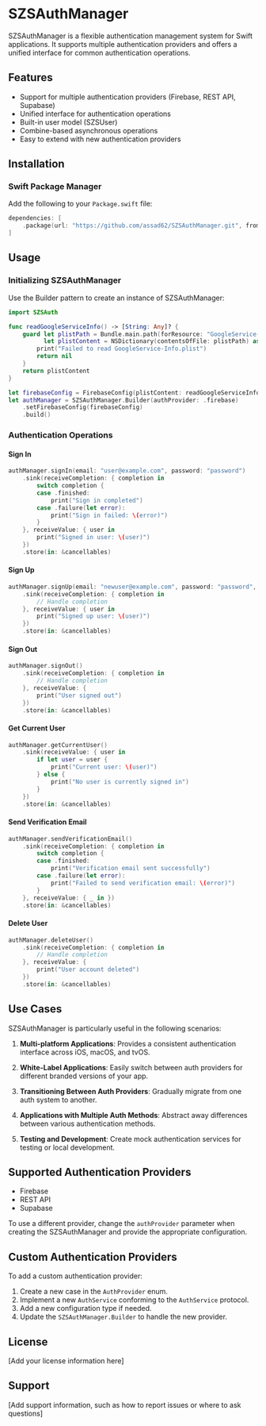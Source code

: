 # SZSAuthManager

SZSAuthManager is a flexible authentication management system for Swift applications. It supports multiple authentication providers and offers a unified interface for common authentication operations.

## Features

- Support for multiple authentication providers (Firebase, REST API, Supabase)
- Unified interface for authentication operations
- Built-in user model (SZSUser)
- Combine-based asynchronous operations
- Easy to extend with new authentication providers

## Installation

### Swift Package Manager

Add the following to your `Package.swift` file:

```swift
dependencies: [
    .package(url: "https://github.com/assad62/SZSAuthManager.git", from: "1.0.0")
]
```

## Usage

### Initializing SZSAuthManager

Use the Builder pattern to create an instance of SZSAuthManager:

```swift
import SZSAuth

func readGoogleServiceInfo() -> [String: Any]? {
    guard let plistPath = Bundle.main.path(forResource: "GoogleService-Info", ofType: "plist"),
          let plistContent = NSDictionary(contentsOfFile: plistPath) as? [String: Any] else {
        print("Failed to read GoogleService-Info.plist")
        return nil
    }
    return plistContent
}

let firebaseConfig = FirebaseConfig(plistContent: readGoogleServiceInfo()!)
let authManager = SZSAuthManager.Builder(authProvider: .firebase)
    .setFirebaseConfig(firebaseConfig)
    .build()
```

### Authentication Operations

#### Sign In

```swift
authManager.signIn(email: "user@example.com", password: "password")
    .sink(receiveCompletion: { completion in
        switch completion {
        case .finished:
            print("Sign in completed")
        case .failure(let error):
            print("Sign in failed: \(error)")
        }
    }, receiveValue: { user in
        print("Signed in user: \(user)")
    })
    .store(in: &cancellables)
```

#### Sign Up

```swift
authManager.signUp(email: "newuser@example.com", password: "password", name: "New User")
    .sink(receiveCompletion: { completion in
        // Handle completion
    }, receiveValue: { user in
        print("Signed up user: \(user)")
    })
    .store(in: &cancellables)
```

#### Sign Out

```swift
authManager.signOut()
    .sink(receiveCompletion: { completion in
        // Handle completion
    }, receiveValue: {
        print("User signed out")
    })
    .store(in: &cancellables)
```

#### Get Current User

```swift
authManager.getCurrentUser()
    .sink(receiveValue: { user in
        if let user = user {
            print("Current user: \(user)")
        } else {
            print("No user is currently signed in")
        }
    })
    .store(in: &cancellables)
```

#### Send Verification Email

```swift
authManager.sendVerificationEmail()
    .sink(receiveCompletion: { completion in
        switch completion {
        case .finished:
            print("Verification email sent successfully")
        case .failure(let error):
            print("Failed to send verification email: \(error)")
        }
    }, receiveValue: { _ in })
    .store(in: &cancellables)
```


#### Delete User

```swift
authManager.deleteUser()
    .sink(receiveCompletion: { completion in
        // Handle completion
    }, receiveValue: {
        print("User account deleted")
    })
    .store(in: &cancellables)
```

## Use Cases

SZSAuthManager is particularly useful in the following scenarios:

1. **Multi-platform Applications**: Provides a consistent authentication interface across iOS, macOS, and tvOS.

2. **White-Label Applications**: Easily switch between auth providers for different branded versions of your app.

3. **Transitioning Between Auth Providers**: Gradually migrate from one auth system to another.

4. **Applications with Multiple Auth Methods**: Abstract away differences between various authentication methods.

5. **Testing and Development**: Create mock authentication services for testing or local development.

## Supported Authentication Providers

- Firebase
- REST API
- Supabase

To use a different provider, change the `authProvider` parameter when creating the SZSAuthManager and provide the appropriate configuration.

## Custom Authentication Providers

To add a custom authentication provider:

1. Create a new case in the `AuthProvider` enum.
2. Implement a new `AuthService` conforming to the `AuthService` protocol.
3. Add a new configuration type if needed.
4. Update the `SZSAuthManager.Builder` to handle the new provider.

## License

[Add your license information here]

## Support

[Add support information, such as how to report issues or where to ask questions]
